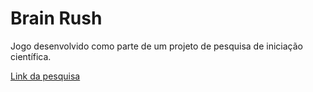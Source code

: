 # Brain Rush
Jogo desenvolvido como parte de um projeto de pesquisa de iniciação científica.

[Link da pesquisa](https://github.com/marco7m/brain-rush/blob/master/relatorio.pdf)
